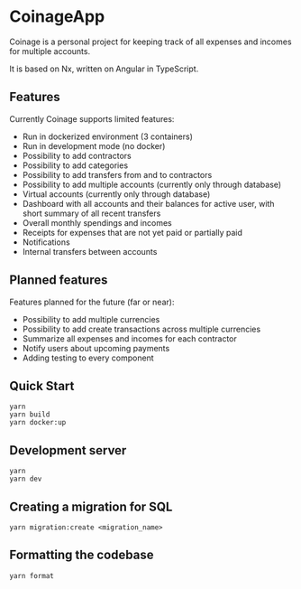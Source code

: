 # CoinageApp

Coinage is a personal project for keeping track of all expenses and incomes for multiple accounts.

It is based on Nx, written on Angular in TypeScript.

## Features

Currently Coinage supports limited features:

-   Run in dockerized environment (3 containers)
-   Run in development mode (no docker)
-   Possibility to add contractors
-   Possibility to add categories
-   Possibility to add transfers from and to contractors
-   Possibility to add multiple accounts (currently only through database)
-   Virtual accounts (currently only through database)
-   Dashboard with all accounts and their balances for active user, with short summary of all recent transfers
-   Overall monthly spendings and incomes
-   Receipts for expenses that are not yet paid or partially paid
-   Notifications
-   Internal transfers between accounts

## Planned features

Features planned for the future (far or near):

-   Possibility to add multiple currencies
-   Possibility to add create transactions across multiple currencies
-   Summarize all expenses and incomes for each contractor
-   Notify users about upcoming payments
-   Adding testing to every component

## Quick Start

```
yarn
yarn build
yarn docker:up
```

## Development server

```
yarn
yarn dev
```

## Creating a migration for SQL

```
yarn migration:create <migration_name>
```

## Formatting the codebase

```
yarn format
```

